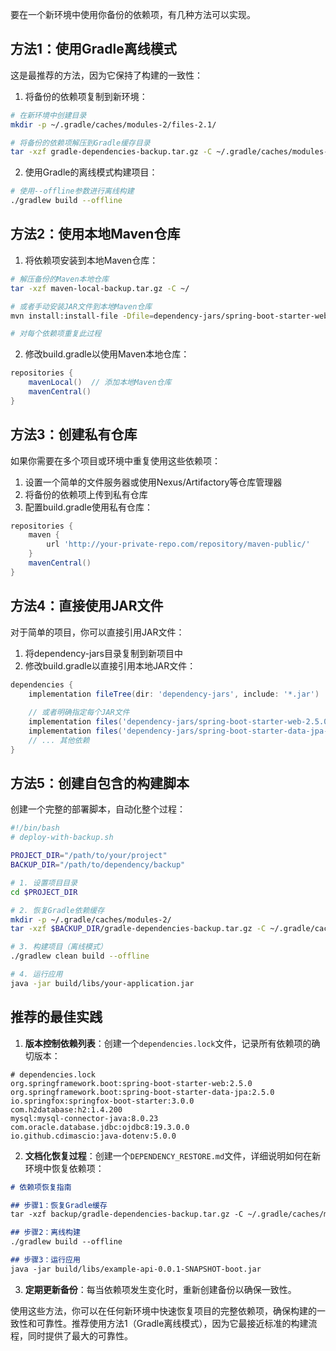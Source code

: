 要在一个新环境中使用你备份的依赖项，有几种方法可以实现。

## 方法1：使用Gradle离线模式

这是最推荐的方法，因为它保持了构建的一致性：

1. 将备份的依赖项复制到新环境：

```bash
# 在新环境中创建目录
mkdir -p ~/.gradle/caches/modules-2/files-2.1/

# 将备份的依赖项解压到Gradle缓存目录
tar -xzf gradle-dependencies-backup.tar.gz -C ~/.gradle/caches/modules-2/files-2.1/
```


2. 使用Gradle的离线模式构建项目：

```bash
# 使用--offline参数进行离线构建
./gradlew build --offline
```


## 方法2：使用本地Maven仓库

1. 将依赖项安装到本地Maven仓库：

```bash
# 解压备份的Maven本地仓库
tar -xzf maven-local-backup.tar.gz -C ~/

# 或者手动安装JAR文件到本地Maven仓库
mvn install:install-file -Dfile=dependency-jars/spring-boot-starter-web-2.5.0.jar -DgroupId=org.springframework.boot -DartifactId=spring-boot-starter-web -Dversion=2.5.0 -Dpackaging=jar

# 对每个依赖项重复此过程
```


2. 修改build.gradle以使用Maven本地仓库：

```gradle
repositories {
    mavenLocal()  // 添加本地Maven仓库
    mavenCentral()
}
```


## 方法3：创建私有仓库

如果你需要在多个项目或环境中重复使用这些依赖项：

1. 设置一个简单的文件服务器或使用Nexus/Artifactory等仓库管理器
2. 将备份的依赖项上传到私有仓库
3. 配置build.gradle使用私有仓库：

```gradle
repositories {
    maven {
        url 'http://your-private-repo.com/repository/maven-public/'
    }
    mavenCentral()
}
```


## 方法4：直接使用JAR文件

对于简单的项目，你可以直接引用JAR文件：

1. 将dependency-jars目录复制到新项目中
2. 修改build.gradle以直接引用本地JAR文件：

```gradle
dependencies {
    implementation fileTree(dir: 'dependency-jars', include: '*.jar')
    
    // 或者明确指定每个JAR文件
    implementation files('dependency-jars/spring-boot-starter-web-2.5.0.jar')
    implementation files('dependency-jars/spring-boot-starter-data-jpa-2.5.0.jar')
    // ... 其他依赖
}
```


## 方法5：创建自包含的构建脚本

创建一个完整的部署脚本，自动化整个过程：

```bash
#!/bin/bash
# deploy-with-backup.sh

PROJECT_DIR="/path/to/your/project"
BACKUP_DIR="/path/to/dependency/backup"

# 1. 设置项目目录
cd $PROJECT_DIR

# 2. 恢复Gradle依赖缓存
mkdir -p ~/.gradle/caches/modules-2/
tar -xzf $BACKUP_DIR/gradle-dependencies-backup.tar.gz -C ~/.gradle/caches/modules-2/

# 3. 构建项目（离线模式）
./gradlew clean build --offline

# 4. 运行应用
java -jar build/libs/your-application.jar
```


## 推荐的最佳实践

1. **版本控制依赖列表**：创建一个`dependencies.lock`文件，记录所有依赖项的确切版本：

```
# dependencies.lock
org.springframework.boot:spring-boot-starter-web:2.5.0
org.springframework.boot:spring-boot-starter-data-jpa:2.5.0
io.springfox:springfox-boot-starter:3.0.0
com.h2database:h2:1.4.200
mysql:mysql-connector-java:8.0.23
com.oracle.database.jdbc:ojdbc8:19.3.0.0
io.github.cdimascio:java-dotenv:5.0.0
```


2. **文档化恢复过程**：创建一个`DEPENDENCY_RESTORE.md`文件，详细说明如何在新环境中恢复依赖项：

```markdown
# 依赖项恢复指南

## 步骤1：恢复Gradle缓存
tar -xzf backup/gradle-dependencies-backup.tar.gz -C ~/.gradle/caches/modules-2/

## 步骤2：离线构建
./gradlew build --offline

## 步骤3：运行应用
java -jar build/libs/example-api-0.0.1-SNAPSHOT-boot.jar
```


3. **定期更新备份**：每当依赖项发生变化时，重新创建备份以确保一致性。

使用这些方法，你可以在任何新环境中快速恢复项目的完整依赖项，确保构建的一致性和可靠性。推荐使用方法1（Gradle离线模式），因为它最接近标准的构建流程，同时提供了最大的可靠性。